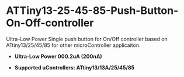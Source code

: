 # ATTiny13-25-45-85-Push-Button-On-Off-controller
Ultra-Low Power Single push button for On/Off controller based on ATtiny13/25/45/85 for other microController applicaiton.

- **Ultra-Low Power 000.2uA (200nA)**

- **Supported uControllers: ATtiny13/13A/25/45/85**
